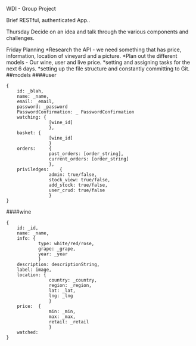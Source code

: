 
WDI - Group Project













Brief
RESTful, authenticated App..

Thursday
Decide on an idea and talk through the various components and challenges.

Friday
Planning
*Research the API - we need something that has price, information, location of vineyard and a picture.
*Plan out the different models - Our wine, user and live price.
*setting and assigning tasks for the next 6 days.
*setting up the file structure and constantly committing to Git.
##models
####user
```
{
	id: _blah,
	name: _name,
	email: _email,
	password: _password
	PasswordConfirmation: _ PasswordConfirmation
	watching: {
				[wine_id]
				},
	basket:	{
				[wine_id]
				}
	orders: 	{
				past_orders: [order_string],
				current_orders: [order_string]
				},
	priviledges:    {
				admin: true/false,
				stock_view: true/false,
				add_stock: true/false,
				user_crud: true/false
				}
}			
```
####wine
```
{
	id: _id,
	name: _name,
	info: {
			type: white/red/rose,
			grape: _grape,
			year: _year
			}
	description: descriptionString,
	label: image,
	location: {
				country: _country,
				region: _region,
				lat: _lat,
				lng: _lng
				}
	price: 	{
				min: _min,
				max: _max,
				retail: _retail
				}
	watched:
}
